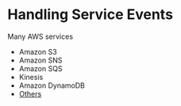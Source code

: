 # Handling Service Events

Many AWS services 

* Amazon S3
* Amazon SNS
* Amazon SQS
* Kinesis
* Amazon DynamoDB
* [Others](https://docs.aws.amazon.com/lambda/latest/dg/lambda-services.html)


